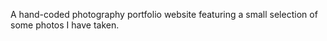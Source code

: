 A hand-coded photography portfolio website featuring a small selection of some photos I have taken. 